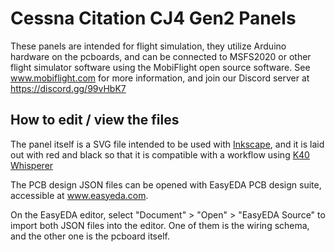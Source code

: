 # Cessna Citation CJ4 Gen2 Panels

These panels are intended for flight simulation, they utilize Arduino hardware on the pcboards, and can be
connected to MSFS2020 or other flight simulator software using the MobiFlight open source software.
See www.mobiflight.com for more information, and join our Discord server at https://discord.gg/99vHbK7

## How to edit / view the files

The panel itself is a SVG file intended to be used with [Inkscape](http://www.inkscape.org),
and it is laid out with red and black so that it is compatible with a workflow using
[K40 Whisperer](https://www.scorchworks.com/K40whisperer/k40whisperer.html)

The PCB design JSON files can be opened with EasyEDA PCB design suite, accessible at www.easyeda.com.
            
On the EasyEDA editor, select "Document" > "Open" > "EasyEDA Source" to import both JSON files into the editor.
One of them is the wiring schema, and the other one is the pcboard itself.



